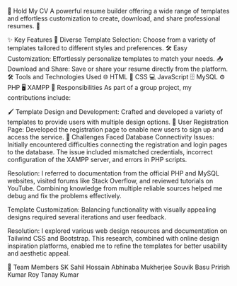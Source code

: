 🎨 Hold My CV
A powerful resume builder offering a wide range of templates and effortless customization to create, download, and share professional resumes. 🚀

✨ Key Features
🎨 Diverse Template Selection: Choose from a variety of templates tailored to different styles and preferences.
🛠️ Easy Customization: Effortlessly personalize templates to match your needs.
📥 Download and Share: Save or share your resume directly from the platform.
🛠️ Tools and Technologies Used
🌐 HTML
🎨 CSS
💻 JavaScript
🗄️ MySQL
⚙️ PHP
🖥️ XAMPP
👥 Responsibilities
As part of a group project, my contributions include:

🖌️ Template Design and Development: Crafted and developed a variety of templates to provide users with multiple design options.
📝 User Registration Page: Developed the registration page to enable new users to sign up and access the service.
🚧 Challenges Faced
Database Connectivity Issues:
Initially encountered difficulties connecting the registration and login pages to the database. The issue included mismatched credentials, incorrect configuration of the XAMPP server, and errors in PHP scripts.

Resolution:
I referred to documentation from the official PHP and MySQL websites, visited forums like Stack Overflow, and reviewed tutorials on YouTube. Combining knowledge from multiple reliable sources helped me debug and fix the problems effectively.

Template Customization:
Balancing functionality with visually appealing designs required several iterations and user feedback.

Resolution:
I explored various web design resources and documentation on Tailwind CSS and Bootstrap. This research, combined with online design inspiration platforms, enabled me to refine the templates for better usability and aesthetic appeal.

🤝 Team Members
SK Sahil Hossain
Abhinaba Mukherjee
Souvik Basu
Prirish Kumar Roy
Tanay Kumar
